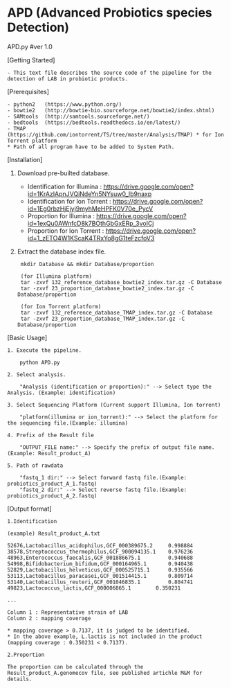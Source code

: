 # APD (Advanced Probiotics species Detection)

APD.py #ver 1.0

[Getting Started]

	- This text file describes the source code of the pipeline for the detection of LAB in probiotic products.


[Prerequisites]

	- python2	(https://www.python.org/)
	- bowtie2	(http://bowtie-bio.sourceforge.net/bowtie2/index.shtml)
	- SAMtools	(http://samtools.sourceforge.net/)
	- bedtools	(https://bedtools.readthedocs.io/en/latest/)
	- TMAP  	(https://github.com/iontorrent/TS/tree/master/Analysis/TMAP) * for Ion Torrent platform
	* Path of all program have to be added to System Path.
	
  
[Installation]

1. Download pre-builted database.
	
	- Identification for Illumina : https://drive.google.com/open?id=1KrAzIApnJVQjNdeYn5NYsuw0_Ib9naxp
	- Identification for Ion Torrent : https://drive.google.com/open?id=1Eg0rbzHjEjyj9myhMeHPFK0V70e_PycV
	- Proportion for Illumina : https://drive.google.com/open?id=1exQu0AWnfcD8k7BOthGbGxERp_3voICj
	- Proportion for Ion Torrent : https://drive.google.com/open?id=1_zETO4W1KScaK4TRxYo8gG1teFzcfoV3
    
2. Extract the database index file.
		
		mkdir Database && mkdir Database/proportion
		
		(for Illumina platform)
		tar -zxvf 132_reference_database_bowtie2_index.tar.gz -C Database
		tar -zxvf 23_proportion_database_bowtie2_index.tar.gz -C Database/proportion
		
		(for Ion Torrent platform)
		tar -zxvf 132_reference_database_TMAP_index.tar.gz -C Database
		tar -zxvf 23_proportion_database_TMAP_index.tar.gz -C Database/proportion



[Basic Usage]

	1. Execute the pipeline.
	
		python APD.py
    
  	2. Select analysis. 
		
		"Analysis (identification or proportion):" --> Select type the Analysis. (Example: identification)
    
  	3. Select Sequencing Platform (Current support Illumina, Ion torrent)
		
		"platform(illumina or ion_torrent):" --> Select the platform for the sequencing file.(Example: illumina)
    
  	4. Prefix of the Result file
		
		"OUTPUT_FILE name:" --> Specify the prefix of output file name. (Example: Result_product_A)
    
  	5. Path of rawdata
		
		"fastq_1 dir:" --> Select forward fastq file.(Example: probiotics_product_A_1.fastq)
		"fastq_2 dir:" --> Select reverse fastq file.(Example: probiotics_product_A_2.fastq)



[Output format]
	
	1.Identification
		
	(example) Result_product_A.txt
	
	52676,Lactobacillus_acidophilus,GCF_000389675.2 	0.998884
	38578,Streptococcus_thermophilus,GCF_900094135.1 	0.976236
	48963,Enterococcus_faecalis,GCF_001886675.1 		0.940688
	54998,Bifidobacterium_bifidum,GCF_000164965.1 		0.940438
	52829,Lactobacillus_helveticus,GCF_000525715.1 		0.935566
	53113,Lactobacillus_paracasei,GCF_001514415.1 		0.809714
	53140,Lactobacillus_reuteri,GCF_001046835.1 		0.804741
	49823,Lactococcus_lactis,GCF_000006865.1 		0.350231
	
	...
	
	Column 1 : Representative strain of LAB
	Column 2 : mapping coverage
	
	* mapping coverage > 0.7137, it is judged to be identified.
	* In the above example, L.lactis is not included in the product (mapping coverage : 0.350231 < 0.7137).
	
	2.Proportion
	
	The proportion can be calculated through the Result_product_A.genomecov file, see published artichle M&M for details.
